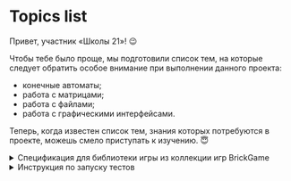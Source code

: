 # Topics list

Привет, участник «Школы 21»! 😉

Чтобы тебе было проще, мы подготовили список тем, на которые следует обратить особое внимание при выполнении данного проекта:

- конечные автоматы;
- работа с матрицами;
- работа с файлами;
- работа с графическими интерфейсами.

Теперь, когда известен список тем, знания которых потребуются в проекте, можешь смело приступать к изучению. 😇



<details>
<summary>  Спецификация для библиотеки игры из коллекции игр BrickGame </summary>

Это задание является первым из серии BrickGame. Всего будет четыре проекта, в каждом — своя игра и свои технологии. Но помимо разработки новых проектов, необходимо будет поддерживать и старые игры, и добавлять поддержку новых игр в старые проекты. В этот раз интерфейс будет консольным, в следующем — десктопный, и так далее. Для того чтобы поддерживать старые и новые игры, необходимо заранее определиться, как будет устроено АПИ интерфейсов и библиотек, чтобы в дальнейшем не приходилось переписывать уже сданные проекты.

Игровое поле представляется, как матрица размерностью десять на двадцать. Каждый элемент матрицы соответствует «пикселю» игрового поля и может находиться в одном из двух состояний: пустой и заполненный. Кроме игрового поля, у каждой игры есть дополнительная информация, которая выводится в боковой панели справа от игрового поля. Для дополнительной информации, не используемой во время игры, следует предусмотреть заглушки.

Каждая библиотека с игрой должна иметь функцию, принимающую на вход пользовательский ввод. У консоли имеется восемь физических кнопок: начало игры, пауза, завершение игры, действие и четыре стрелочки.

Функция `userInput` принимает на вход пользовательское действие `action` и дополнительный параметр `hold`, который отвечает за зажатие клавиши.

Функция `updateCurrentState` предназначена для получения данных для отрисовки в интерфейсе. Она возвращает структуру, содержащую информацию о текущем состоянии игры. Например, для тетриса истечение таймера приводит к смещению фигуры вниз на один ряд. Эта функция должна вызываться из интерфейса с некоторой периодичностью для поддержания интерфейса в актуальном состоянии.

```c
typedef enum {
    Start,
    Pause,
    Terminate,
    Left,
    Right,
    Up,
    Down,
    Action
} UserAction_t;

typedef struct {
    int **field;
    int **next;
    int score;
    int high_score;
    int level;
    int speed;
    int pause;
} GameInfo_t;

void userInput(UserAction_t action, bool hold);

GameInfo_t updateCurrentState();
```

Обрати внимание, что информация о текущем состоянии игры `GameInfo_t` может быть представлена внутри библиотеки игры статическим объектом.

</details>


<details>
<summary> Инструкция по запуску тестов </summary> 

Помимо тестов на корректные выходные данные система автотестирования будет проверять твою программу и ее исходный код по следующим пунктам:

* **Стилевые тесты.** Чтобы проверить, насколько красота твоего кода соответствует стандартам, ты можешь протестировать свой код с помощью утилиты _clang-format_. В папке ```materials/``` лежит файл ```.clang-format```, который содержит необходимые настройки для стилевого теста. Данный конфигурационный файл распространяет свое действие на все файлы, которые лежат с ним в директории или в директориях ниже. Поэтому, чтобы данные настройки применились к твоим файлам с
  исходным кодом, скопируй ```.clang-format``` в папку ```src```. \
  \
  Чтобы запустить проверку на стиль, выполни следующую команду: \
  ```clang-format -n src/sourcefile_name.c``` \
  \
  Чтобы скачать _clang-format_, введи в терминал одну из следующих команд: \
  ```brew install clang-format``` \
  или, если у тебя есть root-права (для Ubuntu / Linux Mint / Debian) \
  ```sudo apt install clang-format```

  Необходимая версия clang-format: \
  **Mac** 18.1.6 \
  **Linux** 18.1.3

  Google Style: https://google.github.io/styleguide/cppguide.html


* **Тест на корректную работу с памятью.** При написании C-программ очень важно следить за утечками памяти. Для этого в Unix-подобных операционных системах довольно часто используют утилиту _valgrind_. Однако на OS X имеются проблемы с поддержкой _valgrind_, поэтому вместо нее можно использовать утилиту _leaks_. Вдаваться в механизм работы этих утилит
  мы сейчас не будем — если интересно, можешь почитать в гугле.

  Чтобы запустить свой исполняемый файл с помощью этой утилиты, набери в терминале: \
  ```leaks -atExit -- ./main.out | grep LEAK:```

  Обрати внимание на команду ```| grep LEAK:```. Мы используем ее для короткого вывода, чтобы видеть только линии с утечками, если они есть. Если ты хочешь увидеть весь вывод, просто удали эту команду.

  При запуске исполняемого файла с помощью _leaks_ может появиться сообщение об ошибке:
  > dyld: could not load inserted library ‘/usr/local/lib/libLeaksAtExit.dylib’ because image not found

  Ошибка возникает из-за того, что _leaks_ не может найти библиотеку _libLeaksAtExit.dylib_. \
  В этом случае тебе необходимо ввести следующие команды:
  ```sh
  cd /usr/local/lib  
  sudo ln -s /Applications/Xcode.app/Contents/Developer/usr/lib/libLeaksAtExit.dylib
  ```

  _Дополнительно:_ \
  Используй флаг ```-exclude``` утилиты _leaks_ для того, чтобы отфильтровать утечки в функциях, где известно об утечках памяти. Этот флаг позволяет уменьшить количество посторонней информации, сообщаемой _leaks_.

  **_VALGRIND_**

  Чтобы установить _valgrind_ на компьютер, введи одну из следующих команд: \
  ```brew install valgrind``` \
  или, если у тебя есть root-права (для Ubuntu / Linux Mint / Debian) \
  ```sudo apt install valgrind``` \
  Чтобы запустить свой исполняемый файл с помощью этой утилиты, набери в терминале: \
  ```valgrind --tool=memcheck --leak-check=yes  ./main.out```

  Не рекомендуется использовать _valgrind_ на OS X, вместо нее лучше использовать _leaks_.

* **Тест сборки.** Программу можно проверить на корректность сборки на тестовой системе. Для этого потребуется установленный _Docker_. Если на системе есть докер, то можно зайти в директорию `materials/build` и запустить оттуда скрипт run.sh. Скрипт обернет твое решение в докер и запустит его вместе с типовым сценарием сборки.
</details>
